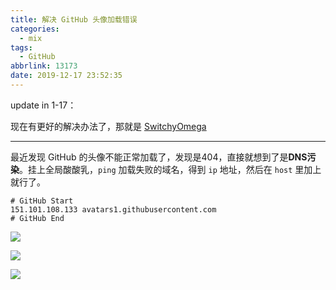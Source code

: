 ```yaml
---
title: 解决 GitHub 头像加载错误
categories:
  - mix
tags:
  - GitHub
abbrlink: 13173
date: 2019-12-17 23:52:35
---
```


update in 1-17：

现在有更好的解决办法了，那就是 [SwitchyOmega](chrome-extension://padekgcemlokbadohgkifijomclgjgif/options.html#!/about)

<hr>

最近发现 GitHub 的头像不能正常加载了，发现是404，直接就想到了是**DNS污染**。挂上全局酸酸乳，`ping` 加载失败的域名，得到 `ip` 地址，然后在 `host` 里加上就行了。

<!-- MORE -->



```
# GitHub Start 
151.101.108.133 avatars1.githubusercontent.com
# GitHub End
```



![](http://markdown.yeek.top/20191217235619.png)



![](http://markdown.yeek.top/20191217235918.png)



![](http://markdown.yeek.top/20191218000029.png)
